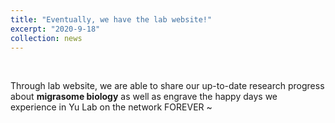```yaml
---
title: "Eventually, we have the lab website!"
excerpt: "2020-9-18"
collection: news
---
```


<br>

Through lab website, we are able to share our up-to-date research progress about **migrasome biology** as well as engrave the happy days we experience in Yu Lab on the network FOREVER ~